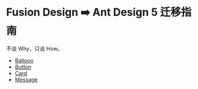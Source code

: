 # Fusion Design ➡️ Ant Design 5 迁移指南

不谈 Why，只谈 How。

- [Balloon](./docs/Balloon.md)
- [Button](./docs/Button.md)
- [Card](./docs/Card.md)
- [Message](./docs/Message.md)
